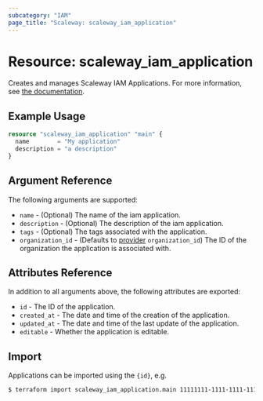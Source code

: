 ```yaml
---
subcategory: "IAM"
page_title: "Scaleway: scaleway_iam_application"
---
```


# Resource: scaleway_iam_application

Creates and manages Scaleway IAM Applications. For more information, see [the documentation](https://www.scaleway.com/en/developers/api/iam/#applications-83ce5e).

## Example Usage

```terraform
resource "scaleway_iam_application" "main" {
  name        = "My application"
  description = "a description"
}
```

## Argument Reference

The following arguments are supported:

- `name` - (Optional) The name of the iam application.
- `description` - (Optional) The description of the iam application.
- `tags` - (Optional) The tags associated with the application.
- `organization_id` - (Defaults to [provider](../index.md#organization_d) `organization_id`) The ID of the organization the application is associated with.

## Attributes Reference

In addition to all arguments above, the following attributes are exported:

- `id` - The ID of the application.
- `created_at` - The date and time of the creation of the application.
- `updated_at` - The date and time of the last update of the application.
- `editable` - Whether the application is editable.

## Import

Applications can be imported using the `{id}`, e.g.

```bash
$ terraform import scaleway_iam_application.main 11111111-1111-1111-1111-111111111111
```
